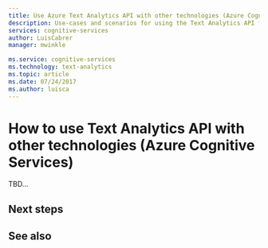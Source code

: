 ```yaml
---
title: Use Azure Text Analytics API with other technologies (Azure Cognitive Services) | Microsoft Docs
description: Use-cases and scenarios for using the Text Analytics API for standalone apps or in combination with other services to flex a broader range of technologies.
services: cognitive-services
author: LuisCabrer
manager: mwinkle

ms.service: cognitive-services
ms.technology: text-analytics
ms.topic: article
ms.date: 07/24/2017
ms.author: luisca
---
```


# How to use Text Analytics API with other technologies (Azure Cognitive Services)

TBD...

## Next steps

## See also